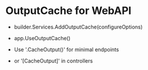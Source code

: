 # OutputCache for WebAPI

* builder.Services.AddOutputCache(configureOptions)
* app.UseOutputCache()

* Use '.CacheOutput()' for minimal endpoints
* or '[CacheOutput]' in controllers
  
